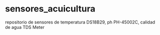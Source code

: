 # sensores_acuicultura
repositorio de sensores de temperatura DS18B29, ph PH-45002C, calidad de agua TDS Meter

